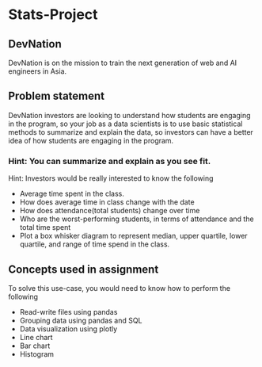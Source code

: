 # Stats-Project

## DevNation
DevNation is on the mission to train the next generation of web and AI engineers in Asia.


## Problem statement

DevNation investors are looking to understand how students are engaging in the program, so your job as a data scientists is to use basic statistical methods to summarize and explain the data, so investors can have a better idea of how students are engaging in the program. 


### Hint: You can summarize and explain as you see fit.

Hint: Investors would be really interested to know the following
- Average time spent in the class. 
-	How does average time in class change with the date
-	How does attendance(total students) change over time
-	Who are the worst-performing students, in terms of attendance and the total time spent
-	Plot a box whisker diagram to represent median, upper quartile, lower quartile, and range of time spend in the class. 

## Concepts used in assignment

To solve this use-case, you would need to know how to perform the following
-	Read-write files using pandas
-	Grouping data using pandas and SQL
-	Data visualization using plotly
-	Line chart
-	Bar chart
-	Histogram

